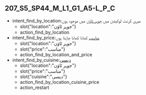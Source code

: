## 207_S5_SP44_M_L1_G1_A5-L_P_C
* intent_find_by_location:میری کرنٹ لوکیشن میں [جوہر ٹاؤن](location) میں موجود ہوں
	- slot{"location":"جوہر ٹاؤن"}
	- action_find_by_location
* intent_find_by_price:[مناسب](price) کھانا کھانا چاہتا ہوں
	- slot{"location":"جوہر ٹاؤن"}
	- slot{"price":"مناسب"}
	- action_find_by_location_and_price
* intent_find_by_cuisine:[دیسی](cuisine)
	- slot{"location":"جوہر ٹاؤن"}
	- slot{"price":"مناسب"}
	- slot{"cuisine":"دیسی"}
	- action_find_by_location_cuisine_price
	- action_restart